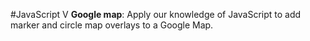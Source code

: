 #JavaScript V
**Google map**: Apply our knowledge of JavaScript to add marker and circle map overlays to a Google Map.
